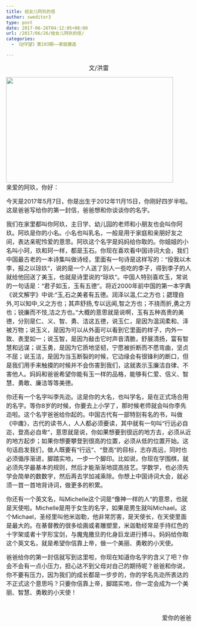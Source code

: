 ```yaml
---
title: 给女儿阿玖的信
author: sweditor3
type: post
date: 2017-06-26T04:12:05+00:00
url: /2017/06/26/给女儿阿玖的信/
categories:
  - 《@守望》第103期——家庭建造

---
```

<p style="text-align: center;">
  <span style="font-size: 12pt;">文/洪雷</span>
</p>

<span style="font-size: 12pt;"><img class="aligncenter  wp-image-15529" src="http://t5.shwchurch.org/wp-content/uploads/2017/06/44.jpg" alt="" width="454" height="287" /><br /> 亲爱的阿玖，你好：</span>

<span style="font-size: 12pt;">今天是2017年5月7日，你是出生于2012年11月15日，你刚好四岁半啦。这是爸爸写给你的第一封信，爸爸想和你谈谈你的名字。</span>

<span style="font-size: 12pt;">我们在家里都叫你阿玖，主日学、幼儿园的老师和小朋友也会叫你阿玖。阿玖是你的小名。小名也叫乳名，一般是用于家庭和亲朋好友之间，表达亲昵怜爱的意思。阿玖这个名字是妈妈给你取的。你姐姐的小名叫小珂，玖和珂一样，都是玉石。你现在喜欢看中国诗词大会，我们中国最古老的一本诗集叫做诗经，里面有一句诗是这样写的：“投我以木李，报之以琼玖”，说的是一个人送了别人一些吃的李子，得到李子的人就给他回送了美玉，也就是诗里说的“琼玖”。中国人特别喜欢玉，常说的一句话是：“君子如玉，玉有五德”。将近2000年前中国的第一本字典《说文解字》中说:“玉,石之美者有五德。润泽以温,仁之方也；勰理自外,可以知中,义之方也；其声舒扬,专以远闻,智之方也；不挠而折,勇之方也；锐廉而不忮,洁之方也。”大概的意思就是说啊，玉有五种高贵的美德，分别是仁、义、智、勇、洁这五德，说玉仁，是因为温润柔和、泽被万物；说玉义，是因为可以从外面可以看到它里面的样子，内外一致、表里如一；说玉智，是因为敲击它时声音清脆，舒展清扬，富有智慧和远谋；说玉勇，是因为它质地坚韧，宁愿被折断而不愿弯曲，坚贞不屈；说玉洁，是因为当玉断裂的时候，它边缘会有很锋利的断口，但是我们用手来触摸的时候并不会伤害到我们，这就表示玉廉洁自律、不害他人。妈妈和爸爸希望你能有玉一样的品格，能够有仁爱、信义、智慧、勇敢、廉洁等等美德。</span>

<span style="font-size: 12pt;">你还有一个名字叫李先迩。这是你的大名，也叫学名，是在正式场合用的名字。等你8岁的时候，你要去上小学了，那时候老师就会叫你李先迩啦。这个名字爸爸给你起的。中国古代有一部特别有名的书，叫做《中庸》，古代的读书人，人人都必须要读，其中就有一句叫“行远必自迩，登高必自卑”，意思就是说，你如果想要到很远的地方去，必须从近的地方起步；如果你想要攀登到很高的位置，必须从低的位置开始。这句话启发我们，做人既要有“行远”、“登高”的目标，志存高远，同时也必须循序渐进，脚踏实地，一步一个脚印。比如说，你现在学围棋，就必须先学最基本的规则，然后才能渐渐地提高技艺。学数学，也必须先学会简单的数数字，然后再去学加减乘除。你想上中国诗词大会，就必须一首一首地背诗词，做更多的积累。</span>

<span style="font-size: 12pt;">你还有一个英文名，叫Michelle这个词是“像神一样的人”的意思，也就是天使啦。Michelle是用于女生的名字，如果是男生就叫Michael。这个Michael，圣经里叫他米迦勒，他非常厉害，是天使长，在天使里面是最大的。在基督教的很多绘画或者雕塑里，米迦勒经常是手持红色的十字架或者十字形宝剑，与魔鬼撒旦的化身巨龙进行搏斗。妈妈给你取这个英文名，就是希望你信靠上帝，做一个美丽、勇敢的小天使。</span>
  
<span style="font-size: 12pt;">爸爸给你的第一封信就写到这里啦，你现在知道你名字的含义了吧？你会不会有一点小压力，担心达不到父母对自己的期待呢？爸爸和你说，你不要有压力，因为我们的成长都是一步步的，你的学名先迩所表达的不正式这个意思吗？只要你信靠上帝，脚踏实地，你一定会成为一个美丽、智慧、勇敢的小天使！</span>

&nbsp;

<p style="text-align: right;">
  <span style="font-size: 12pt;">爱你的爸爸</span>
</p>

&nbsp;